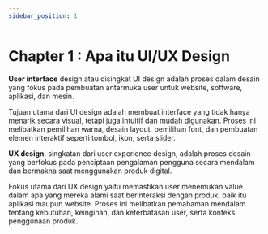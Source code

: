 ```yaml
---
sidebar_position: 1
---
```


# Chapter 1 : Apa itu UI/UX Design

**User interface** design atau disingkat UI design adalah proses dalam desain yang fokus pada pembuatan antarmuka user untuk website, software, aplikasi, dan mesin.

Tujuan utama dari UI design adalah membuat interface yang tidak hanya menarik secara visual, tetapi juga intuitif dan mudah digunakan. Proses ini melibatkan pemilihan warna, desain layout, pemilihan font, dan pembuatan elemen interaktif seperti tombol, ikon, serta slider.

**UX design**, singkatan dari user experience design, adalah proses desain yang berfokus pada penciptaan pengalaman pengguna secara mendalam dan bermakna saat menggunakan produk digital.

Fokus utama dari UX design yaitu memastikan user menemukan value dalam apa yang mereka alami saat berinteraksi dengan produk, baik itu aplikasi maupun website. Proses ini melibatkan pemahaman mendalam tentang kebutuhan, keinginan, dan keterbatasan user, serta konteks penggunaan produk.
